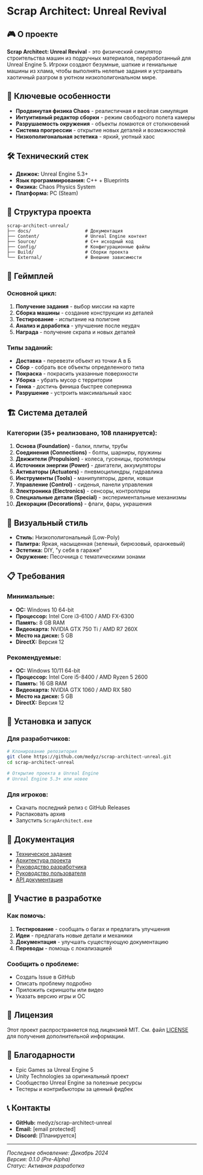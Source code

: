 # Scrap Architect: Unreal Revival


## 🎮 О проекте

**Scrap Architect: Unreal Revival** - это физический симулятор строительства машин из подручных материалов, переработанный для Unreal Engine 5. Игроки создают безумные, шаткие и гениальные машины из хлама, чтобы выполнять нелепые задания и устраивать хаотичный разгром в уютном низкополигональном мире.

## 🚀 Ключевые особенности

- **Продвинутая физика Chaos** - реалистичная и весёлая симуляция
- **Интуитивный редактор сборки** - режим свободного полета камеры
- **Разрушаемость окружения** - объекты ломаются от столкновений
- **Система прогрессии** - открытие новых деталей и возможностей
- **Низкополигональная эстетика** - яркий, уютный хаос

## 🛠 Технический стек

- **Движок:** Unreal Engine 5.3+
- **Язык программирования:** C++ + Blueprints
- **Физика:** Chaos Physics System
- **Платформа:** PC (Steam)

## 📁 Структура проекта

```
scrap-architect-unreal/
├── docs/                    # Документация
├── Content/                 # Unreal Engine контент
├── Source/                  # C++ исходный код
├── Config/                  # Конфигурационные файлы
├── Build/                   # Сборки проекта
└── External/                # Внешние зависимости
```

## 🎯 Геймплей

### Основной цикл:
1. **Получение задания** - выбор миссии на карте
2. **Сборка машины** - создание конструкции из деталей
3. **Тестирование** - испытание на полигоне
4. **Анализ и доработка** - улучшение после неудач
5. **Награда** - получение скрапа и новых деталей

### Типы заданий:
- **Доставка** - перевезти объект из точки А в Б
- **Сбор** - собрать все объекты определенного типа
- **Покраска** - покрасить указанные поверхности
- **Уборка** - убрать мусор с территории
- **Гонка** - достичь финиша быстрее соперника
- **Разрушение** - устроить максимальный хаос

## 🏗 Система деталей

### Категории (35+ реализовано, 108 планируется):

1. **Основа (Foundation)** - балки, плиты, трубы
2. **Соединения (Connections)** - болты, шарниры, пружины
3. **Движители (Propulsion)** - колеса, гусеницы, пропеллеры
4. **Источники энергии (Power)** - двигатели, аккумуляторы
5. **Активаторы (Actuators)** - пневмоцилиндры, гидравлика
6. **Инструменты (Tools)** - манипуляторы, дрели, ковши
7. **Управление (Control)** - сиденья, панели управления
8. **Электроника (Electronics)** - сенсоры, контроллеры
9. **Специальные детали (Special)** - экспериментальные механизмы
10. **Декорации (Decorations)** - флаги, фары, украшения

## 🎨 Визуальный стиль

- **Стиль:** Низкополигональный (Low-Poly)
- **Палитра:** Яркая, насыщенная (зеленый, бирюзовый, оранжевый)
- **Эстетика:** DIY, "у себя в гараже"
- **Окружение:** Песочница с тематическими зонами

## 📋 Требования

### Минимальные:
- **ОС:** Windows 10 64-bit
- **Процессор:** Intel Core i3-6100 / AMD FX-6300
- **Память:** 8 GB RAM
- **Видеокарта:** NVIDIA GTX 750 Ti / AMD R7 260X
- **Место на диске:** 5 GB
- **DirectX:** Версия 12

### Рекомендуемые:
- **ОС:** Windows 10/11 64-bit
- **Процессор:** Intel Core i5-8400 / AMD Ryzen 5 2600
- **Память:** 16 GB RAM
- **Видеокарта:** NVIDIA GTX 1060 / AMD RX 580
- **Место на диске:** 5 GB
- **DirectX:** Версия 12

## 🚀 Установка и запуск

### Для разработчиков:

```bash
# Клонирование репозитория
git clone https://github.com/medyz/scrap-architect-unreal.git
cd scrap-architect-unreal

# Открытие проекта в Unreal Engine
# Unreal Engine 5.3+ или новее
```

### Для игроков:
- Скачать последний релиз с GitHub Releases
- Распаковать архив
- Запустить `ScrapArchitect.exe`

## 📝 Документация

- [Техническое задание](docs/technical-specification.md)
- [Архитектура проекта](docs/architecture.md)
- [Руководство разработчика](docs/developer-guide.md)
- [Руководство пользователя](docs/user-guide.md)
- [API документация](docs/api.md)

## 🤝 Участие в разработке

### Как помочь:
1. **Тестирование** - сообщать о багах и предлагать улучшения
2. **Идеи** - предлагать новые детали и механики
3. **Документация** - улучшать существующую документацию
4. **Переводы** - помощь с локализацией

### Сообщить о проблеме:
- Создать Issue в GitHub
- Описать проблему подробно
- Приложить скриншоты или видео
- Указать версию игры и ОС

## 📄 Лицензия

Этот проект распространяется под лицензией MIT. См. файл [LICENSE](LICENSE) для получения дополнительной информации.

## 🙏 Благодарности

- Epic Games за Unreal Engine 5
- Unity Technologies за оригинальный проект
- Сообщество Unreal Engine за полезные ресурсы
- Тестеры и контрибьюторы за ценный фидбек

## 📞 Контакты

- **GitHub:** medyz/scrap-architect-unreal
- **Email:** [email protected]
- **Discord:** [Планируется]

---

_Последнее обновление: Декабрь 2024_  
_Версия: 0.1.0 (Pre-Alpha)_  
_Статус: Активная разработка_
